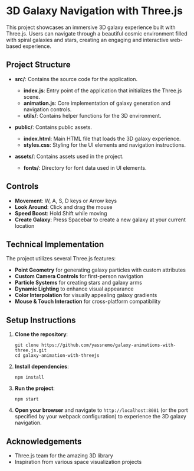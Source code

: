 # 3D Galaxy Navigation with Three.js

This project showcases an immersive 3D galaxy experience built with Three.js. Users can navigate through a beautiful cosmic environment filled with spiral galaxies and stars, creating an engaging and interactive web-based experience.


## Project Structure

- **src/**: Contains the source code for the application.
  - **index.js**: Entry point of the application that initializes the Three.js scene.
  - **animation.js**: Core implementation of galaxy generation and navigation controls.
  - **utils/**: Contains helper functions for the 3D environment.
  
- **public/**: Contains public assets.
  - **index.html**: Main HTML file that loads the 3D galaxy experience.
  - **styles.css**: Styling for the UI elements and navigation instructions.

- **assets/**: Contains assets used in the project.
  - **fonts/**: Directory for font data used in UI elements.

## Controls

- **Movement**: W, A, S, D keys or Arrow keys
- **Look Around**: Click and drag the mouse
- **Speed Boost**: Hold Shift while moving
- **Create Galaxy**: Press Spacebar to create a new galaxy at your current location

## Technical Implementation

The project utilizes several Three.js features:

- **Point Geometry** for generating galaxy particles with custom attributes
- **Custom Camera Controls** for first-person navigation
- **Particle Systems** for creating stars and galaxy arms
- **Dynamic Lighting** to enhance visual appearance
- **Color Interpolation** for visually appealing galaxy gradients
- **Mouse & Touch Interaction** for cross-platform compatibility

## Setup Instructions

1. **Clone the repository**:
   ```
   git clone https://github.com/yassnemo/galaxy-animations-with-three.js.git
   cd galaxy-animation-with-threejs
   ```

2. **Install dependencies**:
   ```
   npm install
   ```

3. **Run the project**:
   ```
   npm start
   ```

4. **Open your browser** and navigate to `http://localhost:8081` (or the port specified by your webpack configuration) to experience the 3D galaxy navigation.


## Acknowledgements

- Three.js team for the amazing 3D library
- Inspiration from various space visualization projects